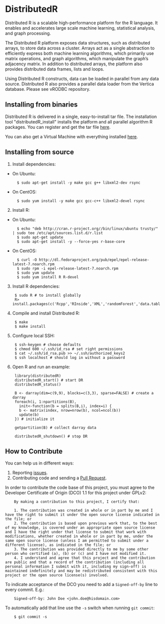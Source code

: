 # DistributedR

Distributed R is a scalable high-performance platform for the R language. It enables and accelerates large scale machine learning, statistical analysis, and graph processing.

The Distributed R platform exposes data structures, such as distributed arrays, to store data across a cluster. Arrays act as a single abstraction to efficiently express both machine learning algorithms, which primarily use matrix operations, and graph algorithms, which manipulate the graph’s adjacency matrix. In addition to distributed arrays, the platform also provides distributed data frames, lists and loops.

Using Distributed R constructs, data can be loaded in parallel from any data source. Distributed R also provides a parallel data loader from the Vertica database. Please see vRODBC repository.

## Installing from binaries

Distributed R is delivered in a single, easy-to-install tar file. The installation tool "distributedR_install" installs the platform and all parallel algorithm R packages. You can register and get the tar file [here](http://www.vertica.com/hp-vertica-products/hp-vertica-distributed-r/).

You can also get a Virtual Machine with everything installed [here](http://www.vertica.com/hp-vertica-products/hp-vertica-distributed-r/).

## Installing from source

1. Install dependencies:  
  * On Ubuntu:  

          $ sudo apt-get install -y make gcc g++ libxml2-dev rsync  

  * On CentOS:

          $ sudo yum install -y make gcc gcc-c++ libxml2-devel rsync


2. Install R:
  * On Ubuntu:

          $ echo "deb http://cran.r-project.org//bin/linux/ubuntu trusty/" | sudo tee /etc/apt/sources.list.d/r.list
          $ sudo apt-get update
          $ sudo apt-get install -y --force-yes r-base-core

  * On CentOS:

          $ curl -O http://dl.fedoraproject.org/pub/epel/epel-release-latest-7.noarch.rpm
          $ sudo rpm -i epel-release-latest-7.noarch.rpm
          $ sudo yum update
          $ sudo yum install R R-devel


3. Install R dependencies:

        $ sudo R # to install globally
        R> install.packages(c('Rcpp','RInside','XML','randomForest','data.table'))

4. Compile and install Distributed R:

        $ make
        $ make install

5. Configure local SSH:

        $ ssh-keygen # choose defaults
        $ chmod 600 ~/.ssh/id_rsa # set right permissions
        $ cat ~/.ssh/id_rsa.pub >> ~/.ssh/authorized_keys2
        $ ssh localhost # should log in without a password

6. Open R and run an example:

        library(distributedR)
        distributedR_start() # start DR
        distributedR_status()

        B <- darray(dim=c(9,9), blocks=c(3,3), sparse=FALSE) # create a darray
        foreach(i, 1:npartitions(B),
          init<-function(b = splits(B,i), index=i) {
          b <- matrix(index, nrow=nrow(b), ncol=ncol(b))
          update(b)
        }) # initialize it

        getpartition(B) # collect darray data

        distributedR_shutdown() # stop DR

## How to Contribute

You can help us in different ways:

1. Reporting [issues](https://github.com/vertica/distributedr/issues).
2. Contributing code and sending a [Pull Request](https://github.com/vertica/DistributedR/pulls).

In order to contribute the code base of this project, you must agree to the Developer Certificate of Origin (DCO) 1.1 for this project under GPLv2:

        By making a contribution to this project, I certify that:
        
        1. The contribution was created in whole or in part by me and I have the right to submit it under the open source license indicated in the file; or
        2. The contribution is based upon previous work that, to the best of my knowledge, is covered under an appropriate open source license and I have the right under that license to submit that work with modifications, whether created in whole or in part by me, under the same open source license (unless I am permitted to submit under a different license), as indicated in the file; or
        3. The contribution was provided directly to me by some other person who certified (a), (b) or (c) and I have not modified it.
        4. I understand and agree that this project and the contribution are public and that a record of the contribution (including all personal information I submit with it, including my sign-off) is maintained indefinitely and may be redistributed consistent with this project or the open source license(s) involved.

To indicate acceptance of the DCO you need to add a `Signed-off-by` line to every commit. E.g.:

        Signed-off-by: John Doe <john.doe@hisdomain.com>

To automatically add that line use the `-s` switch when running `git commit`:

        $ git commit -s
